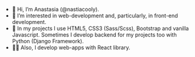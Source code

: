- 👋 Hi, I’m Anastasia (@nastiacooly).
- 👀 I’m interested in web-development and, particularly, in front-end development.
- 🌱 In my projects I use HTML5, CSS3 (Sass/Scss), Bootstrap and vanilla Javascript. Sometimes I develop backend for my projects too with Python (Django Framework).
- 👩🏻 Also, I develop web-apps with React library.
